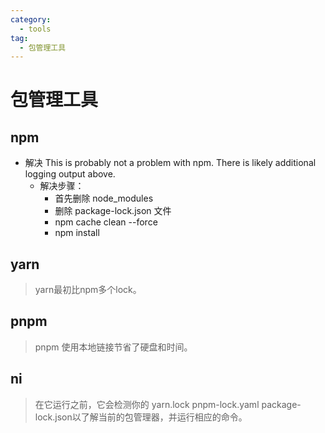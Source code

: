 ```yaml
---
category:
  - tools
tag:
  - 包管理工具
---
```


# 包管理工具

## npm

- 解决 This is probably not a problem with npm. There is likely additional logging output above.
  - 解决步骤：
    - 首先删除 node_modules
    - 删除 package-lock.json 文件
    - npm cache clean --force
    - npm install

## yarn

> yarn最初比npm多个lock。


## pnpm

> pnpm 使用本地链接节省了硬盘和时间。

## ni

> 在它运行之前，它会检测你的 yarn.lock pnpm-lock.yaml package-lock.json以了解当前的包管理器，并运行相应的命令。
